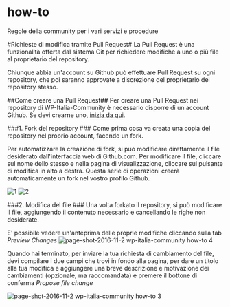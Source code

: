 # how-to
Regole della community per i vari servizi e procedure

#Richieste di modifica tramite Pull Request#
La Pull Request è una funzionalità offerta dal sistema Git per richiedere modifiche a uno o più file al proprietario del repository.

Chiunque abbia un'account su Github può effettuare Pull Request su ogni repository, che poi saranno approvate a discrezione del proprietario del repository stesso.

##Come creare una Pull Request##
Per creare una Pull Request nei repository di WP-Italia-Community è necessario disporre di un account Github. Se devi crearne uno, [inizia da qui](https://github.com/join?source=header-home).

###1. Fork del repository ###
Come prima cosa va creata una copia del repository nel proprio account, facendo un fork. 

Per automatizzare la creazione di fork, si può modificare direttamente il file desiderato dall'interfaccia web di Github.com. Per modificare il file, cliccare sul nome dello stesso e nella pagina di visualizzazione, cliccare sul pulsante di modifica in alto a destra. Questa serie di operazioni creerà automaticamente un fork nel vostro profilo Github.

![1](https://cloud.githubusercontent.com/assets/8268753/19939923/30e23224-a12b-11e6-8b15-ddc8715ac702.png) 
![2](https://cloud.githubusercontent.com/assets/8268753/19939941/41778e54-a12b-11e6-905b-71bea399d120.png)


###2. Modifica del file ###
Una volta forkato il repository, si può modificare il file, aggiungendo il contenuto necessario e cancellando le righe non desiderate.

E' possibile vedere un'anteprima delle proprie modifiche cliccando sulla tab *Preview Changes*
![page-shot-2016-11-2 wp-italia-community how-to 4](https://cloud.githubusercontent.com/assets/8268753/19940560/5f02b6f4-a12d-11e6-96ce-f2dd7c7c904d.png)

Quando hai terminato, per inviare la tua richiesta di cambiamento del file, devi compilare i due campi che trovi in fondo alla pagina, per dare un titolo alla tua modifica e aggiungere una breve descrizione e motivazione dei cambiamenti (opzionale, ma raccomandata) e premere il bottone di conferma *Propose file change*

![page-shot-2016-11-2 wp-italia-community how-to 3](https://cloud.githubusercontent.com/assets/8268753/19940453/0378486c-a12d-11e6-8ed2-661e0f57f4db.png)







